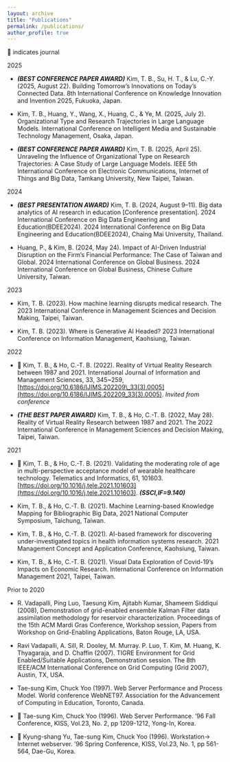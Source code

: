 ```yaml
---
layout: archive
title: "Publications"
permalink: /publications/
author_profile: true
---
```


:notebook: indicates journal

2025

- __*(BEST CONFERENCE PAPER AWARD)*__ Kim, T. B., Su, H. T., & Lu, C.-Y. (2025, August 22). Building Tomorrow’s Innovations on Today’s Connected Data. 8th International Conference on Knowledge Innovation and Invention 2025, Fukuoka, Japan.

- Kim, T. B., Huang, Y., Wang, X., Huang, C., & Ye, M. (2025, July 2). Organizational Type and Research Trajectories in Large Language Models. International Conference on Intelligent Media and Sustainable Technology Management, Osaka, Japan.

- __*(BEST CONFERENCE PAPER AWARD)*__ Kim, T. B. (2025, April 25). Unraveling the Influence of Organizational Type on Research Trajectories: A Case Study of Large Language Models. IEEE 5th International Conference on Electronic Communications, Internet of Things and Big Data, Tamkang University, New Taipei, Taiwan.

2024

- __*(BEST PRESENTATION AWARD)*__ Kim, T. B. (2024, August 9–11). Big data analytics of AI research in education [Conference presentation]. 2024 International Conference on Big Data Engineering and Education(BDEE2024). 2024 International Conference on Big Data Engineering and Education(BDEE2024), Chaing Mai University, Thailand.

- Huang, P., & Kim, B. (2024, May 24). Impact of AI-Driven Industrial Disruption on the Firm’s Financial Performance: The Case of Taiwan and Global. 2024 International Conference on Global Business. 2024 International Conference on Global Business, Chinese Culture University, Taiwan.

2023

- Kim, T. B. (2023). How machine learning disrupts medical research. The 2023 International Conference in Management Sciences and Decision Making, Taipei, Taiwan.

- Kim, T. B. (2023). Where is Generative AI Headed? 2023 International Conference on Information Management, Kaohsiung, Taiwan.

2022

- :notebook: Kim, T. B., & Ho, C.-T. B. (2022). Reality of Virtual Reality Research between 1987 and 2021. International Journal of Information and Management Sciences, 33, 345~259, [https://doi.org/10.6186/IJIMS.202209\_33(3).0005](https://doi.org/10.6186/IJIMS.202209_33(3).0005). _Invited from conference_

- __*(THE BEST PAPER AWARD)*__ Kim, T. B., & Ho, C.-T. B. (2022, May 28). Reality of Virtual Reality Research between 1987 and 2021. The 2022 International Conference in Management Sciences and Decision Making, Taipei, Taiwan.

2021

- :notebook: Kim, T. B., & Ho, C.-T. B. (2021). Validating the moderating role of age in multi-perspective acceptance model of wearable healthcare technology. Telematics and Informatics, 61, 101603. [https://doi.org/10.1016/j.tele.2021.101603](https://doi.org/10.1016/j.tele.2021.101603). __*(SSCI,IF=9.140)*__ 

- Kim, T. B., & Ho, C.-T. B. (2021). Machine Learning-based Knowledge Mapping for Bibliographic Big Data, 2021 National Computer Symposium, Taichung, Taiwan.

- Kim, T. B., & Ho, C.-T. B. (2021). AI-based framework for discovering under-investigated topics in health information systems research. 2021 Management Concept and Application Conference, Kaohsiung, Taiwan.

- Kim, T. B., & Ho, C.-T. B. (2021). Visual Data Exploration of Covid-19’s Impacts on Economic Research. International Conference on Information Management 2021, Taipei, Taiwan.

Prior to 2020

- R. Vadapalli, Ping Luo, Taesung Kim, Ajitabh Kumar, Shameem Siddiqui (2008), Demonstration of grid-enabled ensemble Kalman Filter data assimilation methodology for reservoir characterization. Proceedings of the 15th ACM Mardi Gras Conference, Workshop session, Papers from Workshop on Grid-Enabling Applications, Baton Rouge, LA, USA.

- Ravi Vadapalli, A. Sill, R. Dooley, M. Murray. P. Luo, T. Kim, M. Huang, K. Thyagaraja, and D. Chaffin (2007). TIGRE Environment for Grid Enabled/Suitable Applications, Demonstration session. The 8th IEEE/ACM International Conference on Grid Computing (Grid 2007), Austin, TX, USA.

- Tae-sung Kim, Chuck Yoo (1997). Web Server Performance and Process Model. World conference WebNET97. Association for the Advancement of Computing in Education, Toronto, Canada.

- :notebook: Tae-sung Kim, Chuck Yoo (1996). Web Server Performance. ’96 Fall Conference, KISS, Vol.23, No. 2, pp 1209-1212, Yong-In, Korea.

- :notebook: Kyung-shang Yu, Tae-sung Kim, Chuck Yoo (1996). Workstation-> Internet webserver. ’96 Spring Conference, KISS, Vol.23, No. 1, pp 561-564, Dae-Gu, Korea.